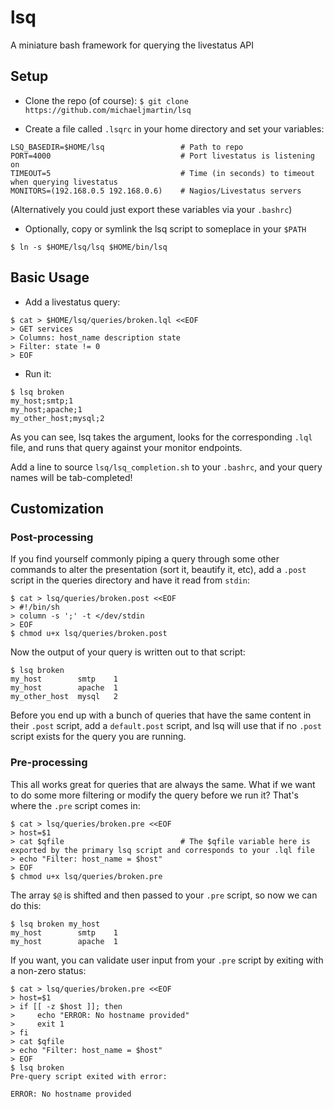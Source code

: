 # lsq
A miniature bash framework for querying the livestatus API

## Setup

* Clone the repo (of course):
```$ git clone https://github.com/michaeljmartin/lsq```

* Create a file called ```.lsqrc``` in your home directory and set your variables:
```
LSQ_BASEDIR=$HOME/lsq                 # Path to repo
PORT=4000                             # Port livestatus is listening on
TIMEOUT=5                             # Time (in seconds) to timeout when querying livestatus
MONITORS=(192.168.0.5 192.168.0.6)    # Nagios/Livestatus servers
```
(Alternatively you could just export these variables via your ```.bashrc```)

* Optionally, copy or symlink the lsq script to someplace in your ```$PATH```

```
$ ln -s $HOME/lsq/lsq $HOME/bin/lsq
```

## Basic Usage
* Add a livestatus query:

```
$ cat > $HOME/lsq/queries/broken.lql <<EOF
> GET services
> Columns: host_name description state
> Filter: state != 0
> EOF
```

* Run it:

```
$ lsq broken
my_host;smtp;1
my_host;apache;1
my_other_host;mysql;2
```

As you can see, lsq takes the argument, looks for the corresponding ```.lql``` file, and runs that query against your monitor endpoints.

Add a line to source ```lsq/lsq_completion.sh``` to your ```.bashrc```, and your query names will be tab-completed!

## Customization

### Post-processing
If you find yourself commonly piping a query through some other commands to alter the presentation (sort it, beautify it, etc), add a ```.post``` script in the queries directory and have it read from ```stdin```:

```
$ cat > lsq/queries/broken.post <<EOF
> #!/bin/sh
> column -s ';' -t </dev/stdin
> EOF
$ chmod u+x lsq/queries/broken.post
```

Now the output of your query is written out to that script:
```
$ lsq broken
my_host        smtp    1
my_host        apache  1
my_other_host  mysql   2
```

Before you end up with a bunch of queries that have the same content in their ```.post``` script, add a ```default.post``` script, and lsq will use that if no ```.post``` script exists for the query you are running.


### Pre-processing
This all works great for queries that are always the same. What if we want to do some more filtering or modify the query before we run it? That's where the ```.pre``` script comes in:

```
$ cat > lsq/queries/broken.pre <<EOF
> host=$1
> cat $qfile                          # The $qfile variable here is exported by the primary lsq script and corresponds to your .lql file
> echo "Filter: host_name = $host"
> EOF
$ chmod u+x lsq/queries/broken.pre
```

The array ```$@``` is shifted and then passed to your ```.pre``` script, so now we can do this:
```
$ lsq broken my_host
my_host        smtp    1
my_host        apache  1
```

If you want, you can validate user input from your ```.pre``` script by exiting with a non-zero status:

```
$ cat > lsq/queries/broken.pre <<EOF
> host=$1
> if [[ -z $host ]]; then
>     echo "ERROR: No hostname provided"
>     exit 1
> fi
> cat $qfile
> echo "Filter: host_name = $host"
> EOF
$ lsq broken
Pre-query script exited with error:

ERROR: No hostname provided
```
